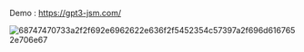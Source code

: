Demo : https://gpt3-jsm.com/

![68747470733a2f2f692e6962622e636f2f5452354c57397a2f696d6167652e706e67](https://user-images.githubusercontent.com/105376880/205915330-d0d7cc2f-a101-453f-959f-6f5036c6a82f.png)
